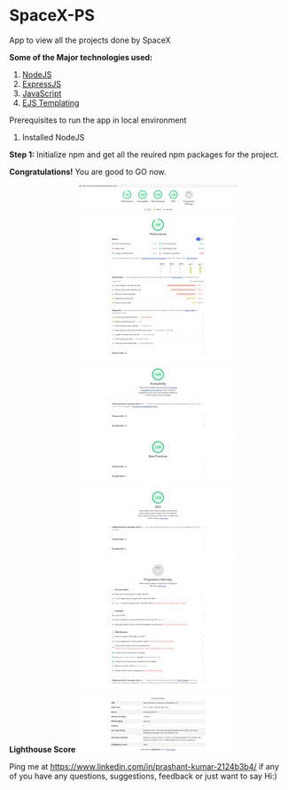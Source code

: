 # SpaceX-PS
App to view all the projects done by SpaceX

<b>Some of the Major technologies used:</b>
1. <a href="https://nodejs.org/" target="_blank">NodeJS</a>
2. <a href="https://expressjs.com/" target="_blank">ExpressJS</a>
3. <a href="https://javascript.info/" target="_blank">JavaScript</a>
4. <a href="https://ejs.co/" target="_blank">EJS Templating</a>



Prerequisites to run the app in local environment
1. Installed NodeJS


<b>Step 1:</b>
Initialize npm and get all the reuired npm packages for the project.

<b>Congratulations!</b> You are good to GO now.


<b>Lighthouse Score</b>
<img src='lighthouse/spacex-lighthouse.png' alt="App to view all the projects done by SpaceX">

Ping me at https://www.linkedin.com/in/prashant-kumar-2124b3b4/
if any of you have any questions, suggestions, feedback or just want to say Hi:)
